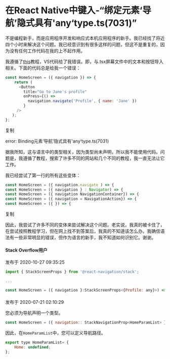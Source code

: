 # 在React Native中键入-“绑定元素‘导航’隐式具有'any‘type.ts(7031)”

不是编程新手，而是应用程序开发和响应式本机应用程序的新手。我已经找了将近四个小时来解决这个问题。我已经意识到有很多这样的问题，但这不是重复的，因为没有任何工作代码在我的上不起作用。

我遵循了[this](https://cloud.tencent.com/developer/tools/blog-entry?target=https%3A%2F%2Freactnative.dev%2Fdocs%2Fnavigation&source=ask&objectId=917932)教程，VS代码给了我错误。即，与.tsx屏幕文件中的文本和按钮导入相关。下面的代码总是给我一个错误：

```javascript
const HomeScreen = ({ navigation }) => {
    return (
      <Button
        title="Go to Jane's profile"
        onPress={() =>
          navigation.navigate('Profile', { name: 'Jane' })
        }
     />
   );
};
```

复制

error: Binding元素‘导航’隐式具有'any‘type.ts(7031)

据我所知，这与语言中的类型相关，因为类型尚未声明，所以我不能使用代码。问题是，我遵循了教程，搜索了许多不同的网站和几个不同的教程，我一直无法让它工作。

我已经尝试了第一行的所有这些变体：

```javascript
const HomeScreen = ({ navigation.navigate ) => {
const HomeScreen = ({ navigation } : Navigator) => {
const HomeScreen = ({ navigation NavigationContainer}) => {
const HomeScreen = ({ navigation = NavigationAction}) => {
const HomeScreen = ({ }) => {
```

复制

因此，我尝试了许多不同的变体来尝试解决这个问题。老实说，我真的被卡住了，在尝试按照教程学习，但在网上找不到答案后，我真的不知道该怎么办。我确信语法有一些非常明显的错误，但作为语言的新手，我不知道如何识别它。谢谢。





#### Stack Overflow用户

发布于 2020-10-27 09:35:25

```javascript
import { StackScreenProps } from '@react-navigation/stack';

...

const HomeScreen = ({ navigation }:StackScreenProps<{Profile: any}>) => {
```

#### 

发布于 2020-07-21 02:10:29

您必须为导航声明一个类型。

```javascript
const HomeScreen = ({ navigation:: StackNavigationProp<HomeParamList> }) => {}
```

因此，在`HomeParamList`中，您可以定义导航路径。

```javascript
export type HomeParamList= {
    Home: undefined;
};
```